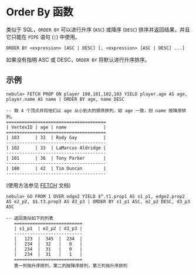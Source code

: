 # Order By 函数

类似于 SQL，`ORDER BY` 可以进行升序 (`ASC`) 或降序 (`DESC`) 排序并返回结果，并且它只能在 `PIPE` 语句 (`|`) 中使用。

```ngql
ORDER BY <expression> [ASC | DESC] [, <expression> [ASC | DESC] ...]
```

如果没有指明 ASC 或 DESC，`ORDER BY` 将默认进行升序排序。

## 示例

```ngql
nebula> FETCH PROP ON player 100,101,102,103 YIELD player.age AS age, player.name AS name | ORDER BY age, name DESC  

-- 取 4 个顶点并将他们以 age 从小到大的顺序排列，如 age 一致，则 name 按降序排列。
======================================
| VertexID | age | name              |
======================================
| 103      | 32  | Rudy Gay          |
--------------------------------------
| 102      | 33  | LaMarcus Aldridge |
--------------------------------------
| 101      | 36  | Tony Parker       |
--------------------------------------
| 100      | 42  | Tim Duncan        |
--------------------------------------
```

(使用方法参见 [FETCH](../4.statement-syntax/2.data-query-and-manipulation-statements/fetch-syntax.md) 文档)

```ngql
nebula> GO FROM 1 OVER edge2 YIELD $^.t1.prop1 AS s1_p1, edge2.prop2 AS e2_p2, $$.t3.prop3 AS d3_p3 | ORDER BY s1_p1 ASC, e2_p2 DESC, d3_p3 ASC

-- 返回类似如下的列表
   ==========================
   | s1_p1  | e2_p2 | d3_p3 |
   --------------------------
   |   123  |  345  |  234  |
   |   234  |  32   |   0   |
   |   234  |  31   |   0   |
   |   234  |  31   |   1   |
   ==========================
   第一列按升序排列，第二列按降序排列，第三列按升序排列
```
